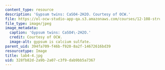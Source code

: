 ```yaml
---
content_type: resource
description: 'Gypsum twins: CaSO4-2H2O. Courtesy of OCW.'
file: https://ol-ocw-studio-app-qa.s3.amazonaws.com/courses/12-108-structure-of-earth-materials-fall-2004/328fb82d2a9b2a07c3f9dab9bb5a7367_lab4-4.jpg
file_type: image/jpeg
image_metadata:
  caption: 'Gypsum twins: CaSO4\-2H2O.'
  credit: Courtesy of OCW.
  image-alt: gypsum is calcium sulfate.
parent_uid: 394fa709-f46b-f920-8a2f-14672616bd39
resourcetype: Image
title: lab4-4.jpg
uid: 328fb82d-2a9b-2a07-c3f9-dab9bb5a7367
---
```


